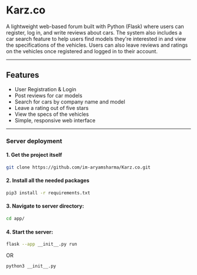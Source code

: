 # Karz.co

A lightweight web-based forum built with Python (Flask) where users can register, log in, and write reviews about cars. The system also includes a car search feature to help users find models they're interested in and view the specifications of the vehicles. Users can also leave reviews and ratings on the vehicles once registered and logged in to their account.

---

## Features

-  User Registration & Login
-  Post reviews for car models
-  Search for cars by company name and model
-  Leave a rating out of five stars
-  View the specs of the vehicles
-  Simple, responsive web interface
---

### Server deployment
#### 1. Get the project itself
```bash
git clone https://github.com/im-aryamsharma/Karz.co.git 
```
#### 2. Install all the needed packages
```bash
pip3 install -r requirements.txt
```
#### 3. Navigate to server directory:
```bash
cd app/
```
#### 4. Start the server:
```bash
flask --app __init__.py run
```
OR
```bash
python3 __init__.py
```
